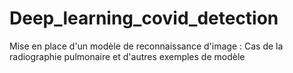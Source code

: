 # Deep_learning_covid_detection
Mise en place d'un modèle de reconnaissance d'image : Cas de la radiographie pulmonaire et d'autres exemples de modèle
